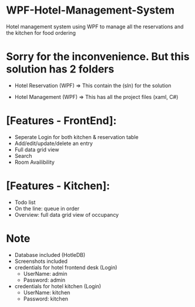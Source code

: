 # WPF-Hotel-Management-System
Hotel management system using WPF to manage all the reservations and the kitchen for food ordering

# Sorry for the inconvenience. But this solution has 2 folders
   * Hotel Reservation (WPF) => This contain the (sln) for the solution

   * Hotel Management (WPF) => This has all the project files (xaml, C#)

# [Features - FrontEnd]: 
   * Seperate Login for both kitchen & reservation table
   * Add/edit/update/delete an entry
   * Full data grid view
   * Search
   * Room Availibility

# [Features - Kitchen]:
   * Todo list
   * On the line: queue in order
   * Overview: full data grid view of occupancy

# Note
  * Database included (HotleDB)
  * Screenshots included
  * credentials for hotel frontend desk (Login)
     * UserName: admin
     * Password: admin
  * credentials for hotel kitchen (Login)
     * UserName: kitchen
     * Password: kitchen
